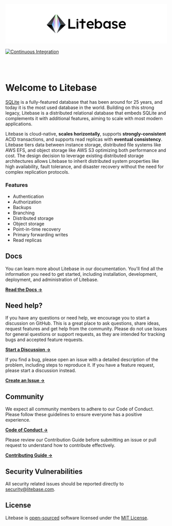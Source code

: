 <picture>
  <source media="(prefers-color-scheme: dark)" srcset="docs/images/litebase-github-readme-banner-dark.png">
  <source media="(prefers-color-scheme: light)" srcset="docs/images/litebase-github-readme-banner.png">
  <img alt="Fallback image description" src="docs/images/litebase-github-readme-banner.png">
</picture>

[![Continuous Integration](https://github.com/litebase/litebase/actions/workflows/ci.yml/badge.svg)](https://github.com/litebase/litebase/actions/workflows/ci.yml)

<br />
<br />

# Welcome to Litebase

[SQLite](https://sqlite.org/) is a fully-featured database that has been around for 25 years, and today it is the most used database in the world. Building on this strong legacy, Litebase is a distributed relational database that embeds SQLite and complements it with additional features, aiming to scale with most modern applications.

Litebase is cloud-native, **scales horizontally**, supports **strongly-consistent** ACID transactions, and supports read replicas with **eventual consistency**. Litebase tiers data between instance storage, distributed file systems like AWS EFS, and object storage like AWS S3 optimizing both performance and cost.  The design decision to leverage existing distributed storage architectures allows Litebase to inherit distributed system properties like high availability, fault tolerance, and disaster recovery without the need for complex replication protocols.

### Features

* Authentication
* Authorization
* Backups
* Branching
* Distributed storage
* Object storage
* Point-in-time recovery
* Primary forwarding writes
* Read replicas

## Docs

You can learn more about Litebase in our documentation. You'll find all the information you need to get started, including installation, development, deployment, and administration of Litebase.

**[Read the Docs →](https://litebase.com/docs)**


## Need help?

If you have any questions or need help, we encourage you to start a discussion on GitHub. This is a great place to ask questions, share ideas, request features and get help from the community. Please do not use Issues for general questions or support requests, as they are intended for tracking bugs and accepted feature requests.

**[Start a Discussion →](https://github.com/litebase/litebase/discussions/new/choose)**

If you find a bug, please open an issue with a detailed description of the problem, including steps to reproduce it. If you have a feature request, please start a discussion instead.

**[Create an Issue →](https://github.com/litebase/litebase/issues)**


## Community

We expect all community members to adhere to our Code of Conduct. Please follow these guidelines to ensure everyone has a positive experience.

**[Code of Conduct →](https://github.com/litebase/litebase?tab=coc-ov-file#readme)**

Please review our Contribution Guide before submitting an issue or pull request to understand how to contribute effectively.

**[Contributing Guide →](https://github.com/litebase/litebase/blob/main/docs/CONTRIBUTING.md)**


## Security Vulnerabilities

All security related issues should be reported directly to [security@litebase.com](mailto:security@litebase.com).

## License

Litebase is [open-sourced](https://opensource.org/) software licensed under the [MIT License](LICENSE.md).

